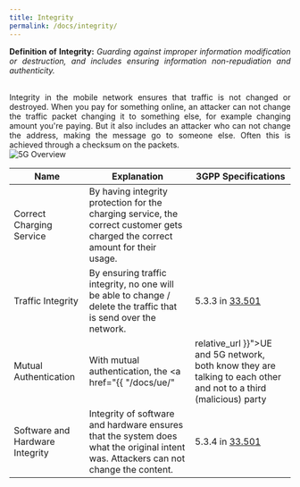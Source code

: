 ```yaml
---
title: Integrity
permalink: /docs/integrity/
---
```

<style>body {text-align: justify}</style>

**Definition of Integrity:**
*Guarding against improper information modification or destruction, and includes ensuring information non-repudiation and authenticity.*

<div class="row">
    <div style="text-align: justify" class="col-md-5">
        <br>
        Integrity in the mobile network ensures that traffic is not changed or destroyed. When you pay for something online, an attacker can not change the traffic packet changing it to something else, for example changing amount you're paying. But it also includes an attacker who can not change the address, making the message go to someone else. Often this is achieved through a checksum on the packets. 
    </div>
    <div class="col-md-7">
        <img src="{{ "/assets/img/Sec/Int.png" | relative_url }}" alt="5G Overview" class="img-responsive center">
    </div>
</div>


| Name                              | Explanation                                                   | 3GPP Specifications |
| -------------                     | -----------                                                   | --------- |
| Correct Charging Service          | By having integrity protection for the charging service, the correct customer gets charged the correct amount for their usage.           | |
| Traffic Integrity                 | By ensuring traffic integrity, no one will be able to change  / delete the traffic that is send over the network.               | 5.3.3 in <a href="https://www.etsi.org/deliver/etsi_ts/133500_133599/133501/17.07.00_60/ts_133501v170700p.pdf" target="_blank" rel="noopener noreferrer">33.501</a>|
| Mutual Authentication             | With mutual authentication, the <a href="{{ "/docs/ue/" | relative_url }}">UE</a> and 5G network, both know they are talking to each other and not to a third (malicious) party      | 5.3.4 in <a href="https://www.etsi.org/deliver/etsi_ts/133500_133599/133501/17.07.00_60/ts_133501v170700p.pdf" target="_blank" rel="noopener noreferrer">33.501</a>|
| Software and Hardware Integrity   | Integrity of software and hardware ensures that the system does what the original intent was. Attackers can not change the content.    | 5.3.4 in <a href="https://www.etsi.org/deliver/etsi_ts/133500_133599/133501/17.07.00_60/ts_133501v170700p.pdf" target="_blank" rel="noopener noreferrer">33.501</a> |
